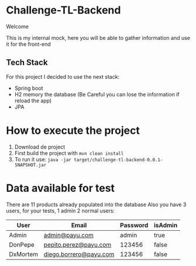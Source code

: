 # Challenge-TL-Backend

Welcome 

This is my internal mock, here you will be able to gather information and use it for the front-end

## Tech Stack

For this project I decided to use the next stack:

- Spring boot
- H2 memory the database (Be Careful you can lose the information if reload the app)
- JPA

# How to execute the project

1. Download de project
2. First build the project with `mvn clean install`
3. To run it use: `java -jar target/challenge-tl-backend-0.0.1-SNAPSHOT.jar`

# Data available for test
There are 11 products already populated into the database
Also you have 3 users, for your tests, 1 admin 2 normal users:

| User     | Email                  | Password | isAdmin |
|----------|------------------------|----------|---------|
| Admin    | admin@payu.com         | admin    | true    |
| DonPepe  | pepito.perez@payu.com  | 123456   | false   |
| DxMortem | diego.borrero@payu.com | 123456   | false   |

